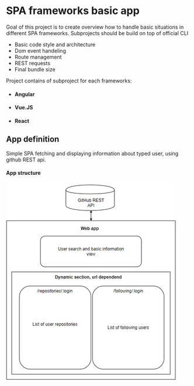 # SPA frameworks basic app

Goal of this project is to create overview how to handle basic situations in different SPA frameworks. Subprojects should be build on top of official CLI

- Basic code style and architecture
- Dom event handeling
- Route management
- REST requests 
- Final bundle size

Project contains of subproject for each frameworks:
- #### Angular
- #### Vue.JS
- #### React

## App definition

Simple SPA fetching and displaying information about typed user, using github REST api.

#### App structure

![Appstructure](https://github.com/farmasek/spa-fws-basic-app/blob/master/app-structure/app-structure.PNG)
